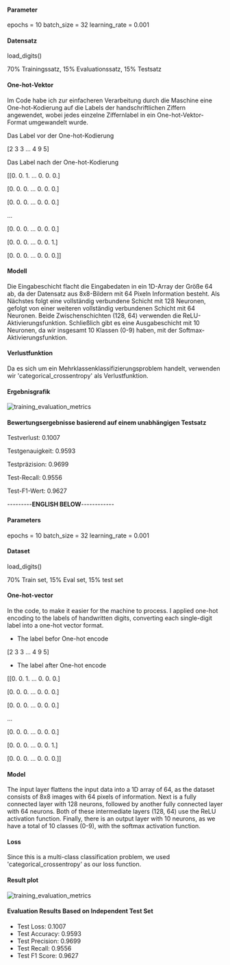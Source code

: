 #### Parameter

epochs = 10
batch_size = 32
learning_rate = 0.001

#### Datensatz

load_digits()

70% Trainingssatz, 15% Evaluationssatz, 15% Testsatz

#### One-hot-Vektor

Im Code habe ich zur einfacheren Verarbeitung durch die Maschine eine One-hot-Kodierung auf die Labels der handschriftlichen Ziffern angewendet, wobei jedes einzelne Ziffernlabel in ein One-hot-Vektor-Format umgewandelt wurde.

Das Label vor der One-hot-Kodierung

[2 3 3 ... 4 9 5]

Das Label nach der One-hot-Kodierung

[[0. 0. 1. ... 0. 0. 0.]

[0. 0. 0. ... 0. 0. 0.]

[0. 0. 0. ... 0. 0. 0.]

...

[0. 0. 0. ... 0. 0. 0.]

[0. 0. 0. ... 0. 0. 1.]

[0. 0. 0. ... 0. 0. 0.]]

#### Modell

Die Eingabeschicht flacht die Eingabedaten in ein 1D-Array der Größe 64 ab, da der Datensatz aus 8x8-Bildern mit 64 Pixeln Information besteht. Als Nächstes folgt eine vollständig verbundene Schicht mit 128 Neuronen, gefolgt von einer weiteren vollständig verbundenen Schicht mit 64 Neuronen. Beide Zwischenschichten (128, 64) verwenden die ReLU-Aktivierungsfunktion. Schließlich gibt es eine Ausgabeschicht mit 10 Neuronen, da wir insgesamt 10 Klassen (0-9) haben, mit der Softmax-Aktivierungsfunktion.

#### Verlustfunktion

Da es sich um ein Mehrklassenklassifizierungsproblem handelt, verwenden wir 'categorical_crossentropy' als Verlustfunktion.

#### Ergebnisgrafik

![training_evaluation_metrics](https://github.com/user-attachments/assets/fb2bea6e-4487-4284-8cdd-71fc868177ce)

#### Bewertungsergebnisse basierend auf einem unabhängigen Testsatz

Testverlust: 0.1007

Testgenauigkeit: 0.9593

Testpräzision: 0.9699

Test-Recall: 0.9556

Test-F1-Wert: 0.9627



---------**ENGLISH BELOW**------------



#### Parameters
epochs = 10
batch_size = 32
learning_rate = 0.001

#### Dataset
load_digits()

70% Train set, 15% Eval set, 15% test set

#### **One-hot-vector**

In the code, to make it easier for the machine to process. I applied one-hot encoding to the labels of handwritten digits, converting each single-digit label into a one-hot vector format.

- The label befor One-hot encode
  
 [2 3 3 ... 4 9 5]
- The label after One-hot encode
  
 [[0. 0. 1. ... 0. 0. 0.]
 
 [0. 0. 0. ... 0. 0. 0.]
 
 [0. 0. 0. ... 0. 0. 0.]
 
 ...
 
 [0. 0. 0. ... 0. 0. 0.]
 
 [0. 0. 0. ... 0. 0. 1.]
 
 [0. 0. 0. ... 0. 0. 0.]]

#### Model

The input layer flattens the input data into a 1D array of 64, as the dataset consists of 8x8 images with 64 pixels of information. Next is a fully connected layer with 128 neurons, followed by another fully connected layer with 64 neurons. Both of these intermediate layers (128, 64) use the ReLU activation function. Finally, there is an output layer with 10 neurons, as we have a total of 10 classes (0-9), with the softmax activation function.

#### Loss

Since this is a multi-class classification problem, we used 'categorical_crossentropy' as our loss function.

#### Result plot
![training_evaluation_metrics](https://github.com/user-attachments/assets/fb2bea6e-4487-4284-8cdd-71fc868177ce)


#### Evaluation Results Based on Independent Test Set
- Test Loss: 0.1007
- Test Accuracy: 0.9593
- Test Precision: 0.9699
- Test Recall: 0.9556
- Test F1 Score: 0.9627
